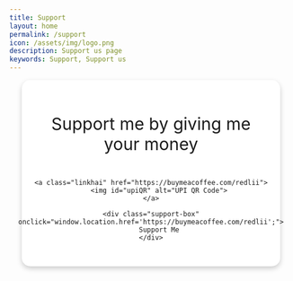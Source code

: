 ```yaml
---
title: Support
layout: home
permalink: /support
icon: /assets/img/logo.png
description: Support us page
keywords: Support, Support us
---
```


<style>
    /* Centering Container */
    #upi {
        background: #fff;
        padding: 30px;
        border-radius: 15px;
        box-shadow: 0px 4px 10px rgba(0, 0, 0, 0.2);
        display: flex;
        flex-direction: column;
        align-items: center; /* Centering content */
        justify-content: center;
        text-align: center;
        max-width: 400px;
        margin: auto; /* Centers the section */
    }

    /* Rotating Animation */
    @keyframes rotate {
        from {
            transform: rotate(0deg);
        }
        to {
            transform: rotate(360deg);
        }
    }

    /* QR Code */
    #upiQR {
        width: 250px;
        animation: rotate 6s linear infinite;
        transition: transform 0.3s ease-in-out;
        margin-bottom: 20px; /* Adds spacing */
    }

    #upiQR:hover {
        transform: scale(1.1);
    }

    /* Support Box */
    .support-box {
        width: 220px;
        padding: 15px;
        background-color: #ffdd57;
        color: #000;
        font-size: 20px;
        font-weight: bold;
        border-radius: 10px;
        cursor: pointer;
        box-shadow: 4px 4px 12px rgba(0, 0, 0, 0.3);
        transition: all 0.3s ease-in-out;
        margin-top: 15px;
        text-align: center;
    }

    .support-box:hover {
        background-color: #ffc107;
        transform: translateY(-5px);
    }
</style>

<section id="upi">
    <p style="font-size: 30px"> Support me by giving me your money</p>

    <a class="linkhai" href="https://buymeacoffee.com/redlii">
        <img id="upiQR" alt="UPI QR Code">
    </a>

    <div class="support-box" onclick="window.location.href='https://buymeacoffee.com/redlii';">
        Support Me
    </div>
    
</section>
	 

